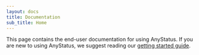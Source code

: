 ```yaml
---
layout: docs
title: Documentation
sub_title: Home
---
```


This page contains the end-user documentation for using AnyStatus. If you are new to using AnyStatus, we suggest reading our [getting started guide](getting-started).

<script async class="speakerdeck-embed" data-id="2db2f72addf945e1a82bcdaead674e5e" data-ratio="1.77777777777778" src="//speakerdeck.com/assets/embed.js"></script>
